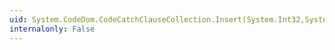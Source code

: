 ```yaml
---
uid: System.CodeDom.CodeCatchClauseCollection.Insert(System.Int32,System.CodeDom.CodeCatchClause)
internalonly: False
---
```

